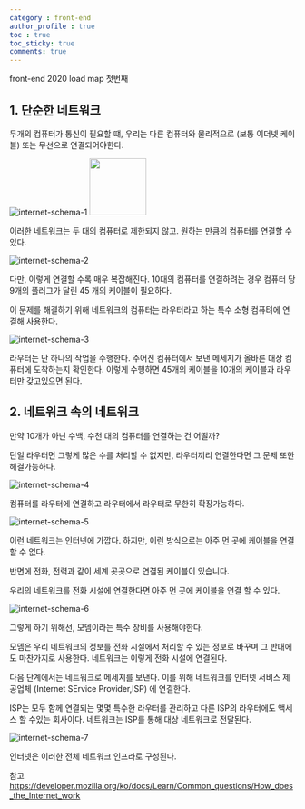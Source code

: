 ```yaml
---
category : front-end
author_profile : true 
toc : true
toc_sticky: true
comments: true
---
```


front-end 2020 load map 첫번째

## 1. 단순한 네트워크 

두개의 컴퓨터가 통신이 필요할 떄,
우리는 다른 컴퓨터와 물리적으로 (보통 이더넷 케이블) 
또는 무선으로 연결되어야한다.



![internet-schema-1](https://user-images.githubusercontent.com/65690925/100315464-0a89d000-2ffc-11eb-851c-52e739db037a.png)
<img src="https://user-images.githubusercontent.com/65690925/100315464-0a89d000-2ffc-11eb-851c-52e739db037a.png" width="100px">



이러한 네트워크는 두 대의 컴퓨터로 제한되지 않고. 
원하는 만큼의 컴퓨터를 연결할 수 있다.

![internet-schema-2](https://user-images.githubusercontent.com/65690925/100315469-0bbafd00-2ffc-11eb-8727-2b098b9fb092.png)


다만, 이렇게 연결할 수록 매우 복잡해진다. 
10대의 컴퓨터를 연결하려는 경우 컴퓨터 당 9개의
플러그가 달린 45 개의 케이블이 필요하다.



이 문제를 해결하기 위해 네트워크의 컴퓨터는 
라우터라고 하는 특수 소형 컴퓨텨에 연결해 사용한다. 

![internet-schema-3](https://user-images.githubusercontent.com/65690925/100315474-0cec2a00-2ffc-11eb-83dc-b325558f307f.png)



라우터는 단 하나의 작업을 수행한다. 주어진 컴퓨터에서 보낸 메세지가 올바른 대상 컴퓨터에 도착하는지 확인한다.
이렇게 수행하면 45개의 케이블을 10개의 케이블과 라우터만 갖고있으면 된다. 


## 2. 네트워크 속의 네트워크 


만약 10개가 아닌 수백, 수천 대의 컴퓨터를 연결하는 건 어떨까?


단일 라우터면 그렇게 많은 수를 처리할 수 없지만,
라우터끼리 연결한다면 그 문제 또한 해결가능하다.

![internet-schema-4](https://user-images.githubusercontent.com/65690925/100315477-0e1d5700-2ffc-11eb-89de-6d0e3f50dee0.png)

컴퓨터를 라우터에 연결하고 라우터에서 라우터로 무한히 확장가능하다.

![internet-schema-5](https://user-images.githubusercontent.com/65690925/100315483-0fe71a80-2ffc-11eb-8834-51766f4eb972.png)

이런 네트워크는 인터넷에 가깝다.
하지만, 이런 방식으로는 아주 먼 곳에 케이블을 연결할 수 없다.

반면에 전화, 전력과 같이 
세계 곳곳으로 연결된 케이블이 있습니다. 

우리의 네트워크를 전화 시설에 연결한다면 
아주 먼 곳에 케이블을 연결 할 수 있다.

![internet-schema-6](https://user-images.githubusercontent.com/65690925/100315501-15dcfb80-2ffc-11eb-8430-6b231796ade3.png)


그렇게 하기 위해선, 모뎀이라는 특수 장비를 사용해야한다.


모뎀은 우리 네트워크의 정보를 전화 시설에서 
처리할 수 있는 정보로 바꾸며 그 반대에도 마찬가지로 사용한다. 
네트워크는 이렇게 전화 시설에 연결된다. 


다음 단계에서는 네트워크로 메세지를 보낸다. 
이를 위해 네트워크를 인터넷 서비스 제공업체 (Internet SErvice Provider,ISP) 에 연결한다.



ISP는 모두 함께 연결되는 몇몇 특수한 라우터를 관리하고 다른 ISP의 라우터에도 액세스 할 수있는 회사이다.
네트워크는 ISP를 통해 대상 네트워크로 전달된다.


![internet-schema-7](https://user-images.githubusercontent.com/65690925/100315497-137aa180-2ffc-11eb-81e4-c576915b5f79.png)

인터넷은 이러한 전체 네트워크 인프라로 구성된다. 


참고 
https://developer.mozilla.org/ko/docs/Learn/Common_questions/How_does_the_Internet_work

